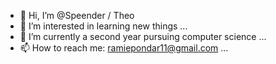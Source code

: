- 👋 Hi, I’m @Speender / Theo
- 👀 I’m interested in learning new things ...
- 🌱 I’m currently a second year pursuing computer science ...
- 📫 How to reach me: ramiepondar11@gmail.com ...

<!---
Speender/Speender is a ✨ special ✨ repository because its `README.md` (this file) appears on your GitHub profile.
You can click the Preview link to take a look at your changes.
--->
